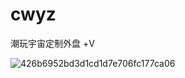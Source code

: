 # cwyz
潮玩宇宙定制外盘 +V


![426b6952bd3d1cd1d7e706fc177ca06](https://github.com/user-attachments/assets/314c331a-a17c-4f2a-9363-1babc45cb742)
